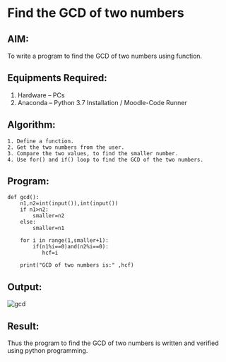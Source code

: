# Find the GCD of two numbers

## AIM:
To write a program to find the GCD of two numbers using function.

## Equipments Required:
1. Hardware – PCs
2. Anaconda – Python 3.7 Installation / Moodle-Code Runner

## Algorithm:
```
1. Define a function.
2. Get the two numbers from the user.
3. Compare the two values, to find the smaller number.
4. Use for() and if() loop to find the GCD of the two numbers.
```
## Program:
```
def gcd():
    n1,n2=int(input()),int(input())
    if n1>n2:
        smaller=n2
    else:
        smaller=n1

    for i in range(1,smaller+1):
        if(n1%i==0)and(n2%i==0):
           hcf=i

    print("GCD of two numbers is:" ,hcf)
```

## Output:
![gcd](https://user-images.githubusercontent.com/118708624/210583725-b44d2848-e860-45ec-8d7b-0ac6127017cf.png)

## Result:
Thus the program to find the GCD of two numbers is written and verified using python programming.
